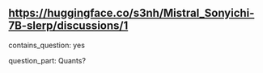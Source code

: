 ## https://huggingface.co/s3nh/Mistral_Sonyichi-7B-slerp/discussions/1

contains_question: yes

question_part: Quants?